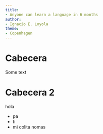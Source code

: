 ```yaml
---
title:
- Anyone can learn a language in 6 months
author:
- Ignacio E. Loyola
theme:
- Copenhagen
---
```


# Cabecera
Some text

# Cabecera 2

hola
+ pa
+ ti
+ mi colita nomas

